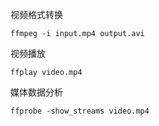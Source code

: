 视频格式转换
```
ffmpeg -i input.mp4 output.avi
```
视频播放
```
ffplay video.mp4
```
媒体数据分析
```
ffprobe -show_streams video.mp4
```